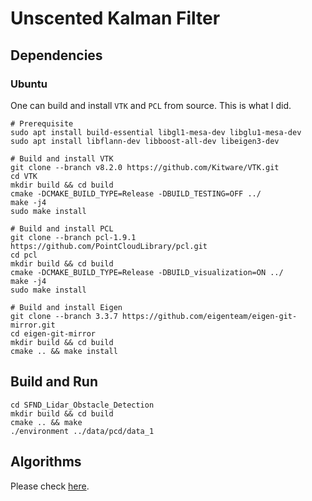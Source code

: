 # Unscented Kalman Filter

## Dependencies

### Ubuntu

One can build and install `VTK` and `PCL` from source. This is what I did.

```shell script
# Prerequisite
sudo apt install build-essential libgl1-mesa-dev libglu1-mesa-dev
sudo apt install libflann-dev libboost-all-dev libeigen3-dev 

# Build and install VTK
git clone --branch v8.2.0 https://github.com/Kitware/VTK.git
cd VTK
mkdir build && cd build
cmake -DCMAKE_BUILD_TYPE=Release -DBUILD_TESTING=OFF ../
make -j4
sudo make install

# Build and install PCL
git clone --branch pcl-1.9.1 https://github.com/PointCloudLibrary/pcl.git
cd pcl
mkdir build && cd build
cmake -DCMAKE_BUILD_TYPE=Release -DBUILD_visualization=ON ../
make -j4
sudo make install

# Build and install Eigen
git clone --branch 3.3.7 https://github.com/eigenteam/eigen-git-mirror.git
cd eigen-git-mirror
mkdir build && cd build
cmake .. && make install
```

## Build and Run

```shell script
cd SFND_Lidar_Obstacle_Detection
mkdir build && cd build
cmake .. && make
./environment ../data/pcd/data_1
```

## Algorithms

Please check [here](../UKF).
